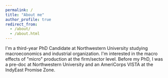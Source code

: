 ```yaml
---
permalink: /
title: "About me"
author_profile: true
redirect_from: 
  - /about/
  - /about.html
---
```


I'm a third-year PhD Candidate at Northwestern University studying macroeconomics and industrial organization. I'm interested in the macro effects of "micro" production at the firm/sector level. Before my PhD, I was a pre-doc at Northwestern University and an AmeriCorps VISTA at the IndyEast Promise Zone.

